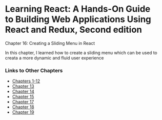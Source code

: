 <h1>Learning React: A Hands-On Guide to Building Web Applications Using React and Redux, Second edition</h1>

Chapter 16: Creating a Sliding Menu in React

In this chapter, I learned how to create a sliding menu which can be used to creata a more dynamic and fluid user experience

<h3>Links to Other Chapters</h3>
<ul>
  <li><a href="https://github.com/justinfrey64/learning-react-chapters-1-through-12">Chapters 1-12</a></li>
  <li><a href="https://github.com/justinfrey64/learning-react-chapter-13">Chapter 13</a></li>
  <li><a href="https://github.com/justinfrey64/learning-react-chapter-14">Chapter 14</a></li>
  <li><a href="https://github.com/justinfrey64/learning-react-chapter-15">Chapter 15</a></li>
  <li><a href="https://github.com/justinfrey64/learning-react-chapter-17">Chapter 17</a></li>
  <li><a href="https://github.com/justinfrey64/learning-react-chapter-18">Chapter 18</a></li>
  <li><a href="https://github.com/justinfrey64/learning-react-chapter-19">Chapter 19</a></li>
</ul>